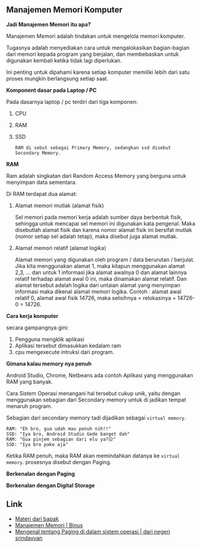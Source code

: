 
## Manajemen Memori Komputer

<!-- Pengertian manajemen memori -->

**Jadi Manajemen Memori itu apa?**

Manajemen Memori adalah tindakan untuk mengelola memori komputer. 

Tugasnya adalah menyediakan cara untuk mengalokasikan bagian-bagian dari memori kepada program yang berjalan, dan membebaskan untuk digunakan kembali ketika tidak lagi diperlukan.
    
Ini penting untuk dipahami karena setiap komputer memiliki lebih dari satu proses mungkin berlangsung setiap saat.


<!-- Berkenalan dengan hardware -->
**Komponent dasar pada Laptop / PC**

Pada dasarnya laptop / pc terdiri dari tiga komponen:

1. CPU
2. RAM
3. SSD

    ```
    RAM di sebut sebagai Primary Memory, sedangkan ssd disebut Secondary Memory.
    ```
**RAM**

Ram adalah singkatan dari Random Access Memory yang berguna untuk menyimpan data sementara.

Di RAM terdapat dua alamat:

1. Alamat memori mutlak (alamat fisik)

    Sel memori pada memori kerja adalah sumber daya berbentuk fisik, sehingga untuk mencapai sel memori ini digunakan kata pengenal. Maka disebutlah alamat fisik dan karena nomor alamat fisik ini bersifat mutlak (nomor setiap sel adalah tetap), maka disebut juga alamat mutlak.

2. Alamat memori relatif (alamat logika)

    Alamat memori yang digunakan oleh program / data berurutan / berjulat. Jika kita menggunakan alamat 1, maka kitapun menggunakan alamat 2,3, … dan untuk 1 informasi jika alamat awalnya 0 dan alamat lainnya relatif terhadap alamat awal 0 ini, maka dinamakan alamat relatif. Dan alamat tersebut adalah logika dari untaian alamat yang menyimpan informasi maka dikenal alamat memori logika. Contoh : alamat awal relatif 0, alamat awal fisik 14726, maka selisihnya = relokasinya = 14726-0 = 14726.

<!-- Bagaimana cara program bekerja -->
**Cara kerja komputer**

secara gampangnya gini:

1. Pengguna mengklik aplikasi
2. Aplikasi tersebut dimasukkan kedalam ram
3. cpu mengexecute intruksi dari program.

**Gimana kalau memory nya penuh**

Android Studio, Chrome, Netbeans ada contoh Aplikasi yang menggunakan RAM yang banyak.

Cara Sistem Operasi menangani hal tersebut cukup unik, yaitu dengan menggunakan sebagian dari Secondary memory untuk di jadikan tempat menaruh program.

Sebagian dari secondary memory tadi dijadikan sebagai `virtual memory`.

```
RAM: "Eh bro, gua udah mau penuh nih!!"
SSD: "Iya bro, Android Studio Gede banget dah"
RAM: "Gua pinjem sebagian dari elu ya?😖"
SSD: "Iya bro pake aja"
```

Ketika RAM penuh, maka RAM akan memindahkan datanya ke `virtual memory`. prosesnya disebut dengan Paging.

**Berkenalan dengan Paging**

**Berkenalan dengan Digital Storage**

## Link

- [Materi dari bapak](https://utyac-my.sharepoint.com/:w:/g/personal/galangaidil_akbar_student_uty_ac_id/EX8PBnzC3DNDvh-eNfvX1ZoBhpbj61fK-225-AQI5lLLwg?e=ALV5wt)
- [Manajemen Memori | Binus](https://socs.binus.ac.id/2019/02/28/memory-management/)
- [Mengenal tentang Paging di dalam sistem operasi | dari negeri srindavvan](https://youtu.be/pJ6qrCB8pDw)